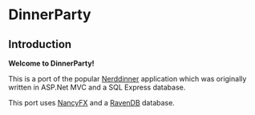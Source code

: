 # DinnerParty 
## Introduction

**Welcome to DinnerParty!**

This is a port of the popular [Nerddinner][1] application which was originally written in ASP.Net MVC and a SQL Express database.

This port uses [NancyFX][2] and a [RavenDB][3] database.



  [1]: http://nerddinner.codeplex.com/
  [2]: http://nancyfx.org/
  [3]: http://ravendb.net/

